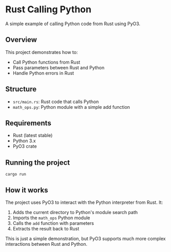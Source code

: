 # Rust Calling Python

A simple example of calling Python code from Rust using PyO3.

## Overview

This project demonstrates how to:
- Call Python functions from Rust
- Pass parameters between Rust and Python
- Handle Python errors in Rust

## Structure

- `src/main.rs`: Rust code that calls Python
- `math_ops.py`: Python module with a simple add function

## Requirements

- Rust (latest stable)
- Python 3.x
- PyO3 crate

## Running the project

```
cargo run
```

## How it works

The project uses PyO3 to interact with the Python interpreter from Rust. It:
1. Adds the current directory to Python's module search path
2. Imports the `math_ops` Python module
3. Calls the `add` function with parameters
4. Extracts the result back to Rust

This is just a simple demonstration, but PyO3 supports much more complex interactions between Rust and Python.
